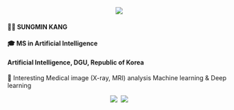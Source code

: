 <div align=center> 

<a href="https://hits.seeyoufarm.com"><img src="https://hits.seeyoufarm.com/api/count/incr/badge.svg?url=https%3A%2F%2Fgithub.com%2Fready2drop&count_bg=%235EF506&title_bg=%23555555&icon=&icon_color=%23E7E7E7&title=Hits&edge_flat=false"/></a>

</div>

<h4> 🧑‍💻 SUNGMIN KANG </h4>

<h4> 🎓 MS in Artificial Intelligence </h4>
<h4> Artificial Intelligence,  DGU, Republic of Korea </h4>

💖 Interesting
Medical image (X-ray, MRI) analysis
Machine learning & Deep learning 




<p align="center">
  <a href="https://velog.io/@rkdtjdals97"><img src="https://img.shields.io/badge/ready2drop-11B48A?style=flat-square&logo=Vimeo&logoColor=white&link=https://velog.io/@rkdtjdals97"/></a>&nbsp
  <a href="mailto:0kangsungmin@gmail.com"><img src="https://img.shields.io/badge/Gmail-d14836?style=flat-square&logo=Gmail&logoColor=white&link=0kangsungmin@gmail.com"/></a>
</p>


